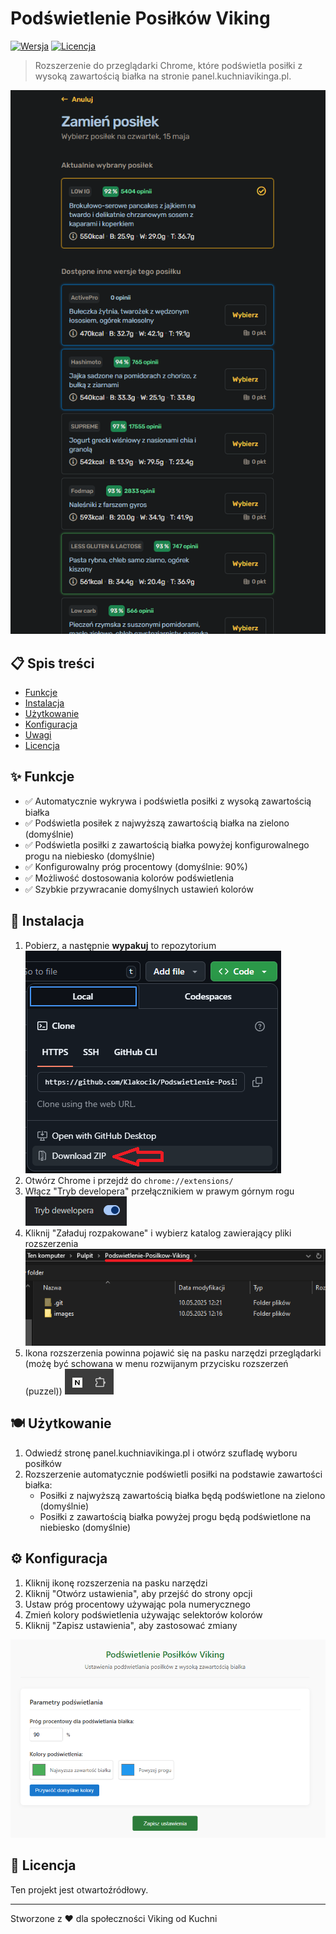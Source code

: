 # Podświetlenie Posiłków Viking

[![Wersja](https://img.shields.io/badge/Wersja-1.0-brightgreen)](#) [![Licencja](https://img.shields.io/badge/Licencja-Open%20Source-blue)](#)

> Rozszerzenie do przeglądarki Chrome, które podświetla posiłki z wysoką zawartością białka na stronie panel.kuchniavikinga.pl.

![Przykład działania](images/example.png)

## 📋 Spis treści

- [Funkcje](#-funkcje)
- [Instalacja](#-instalacja)
- [Użytkowanie](#-użytkowanie)
- [Konfiguracja](#-konfiguracja)
- [Uwagi](#-uwagi)
- [Licencja](#-licencja)

## ✨ Funkcje

- ✅ Automatycznie wykrywa i podświetla posiłki z wysoką zawartością białka
- ✅ Podświetla posiłek z najwyższą zawartością białka na zielono (domyślnie)
- ✅ Podświetla posiłki z zawartością białka powyżej konfigurowalnego progu na niebiesko (domyślnie)
- ✅ Konfigurowalny próg procentowy (domyślnie: 90%)
- ✅ Możliwość dostosowania kolorów podświetlenia
- ✅ Szybkie przywracanie domyślnych ustawień kolorów

## 🚀 Instalacja

1. Pobierz, a następnie **wypakuj** to repozytorium
![Przycisk pobrania](images/download.png)
2. Otwórz Chrome i przejdź do `chrome://extensions/`
3. Włącz "Tryb developera" przełącznikiem w prawym górnym rogu
![Tryb developera](images/dev.png)
4. Kliknij "Załaduj rozpakowane" i wybierz katalog zawierający pliki rozszerzenia
![Wybór odpowiedniego katalogu](images/catalog.png)
5. Ikona rozszerzenia powinna pojawić się na pasku narzędzi przeglądarki (możę być schowana w menu rozwijanym przycisku rozszerzeń (puzzel))
![Ikona dodatku](images/extension.png)

## 🍽️ Użytkowanie

1. Odwiedź stronę panel.kuchniavikinga.pl i otwórz szufladę wyboru posiłków
2. Rozszerzenie automatycznie podświetli posiłki na podstawie zawartości białka:
   - Posiłki z najwyższą zawartością białka będą podświetlone na zielono (domyślnie)
   - Posiłki z zawartością białka powyżej progu będą podświetlone na niebiesko (domyślnie)

## ⚙️ Konfiguracja

1. Kliknij ikonę rozszerzenia na pasku narzędzi
2. Kliknij "Otwórz ustawienia", aby przejść do strony opcji
3. Ustaw próg procentowy używając pola numerycznego
4. Zmień kolory podświetlenia używając selektorów kolorów
5. Kliknij "Zapisz ustawienia", aby zastosować zmiany

![Strona ustawień](images/settings.png)



## 📄 Licencja

Ten projekt jest otwartoźródłowy.

---

Stworzone z ❤️ dla społeczności Viking od Kuchni